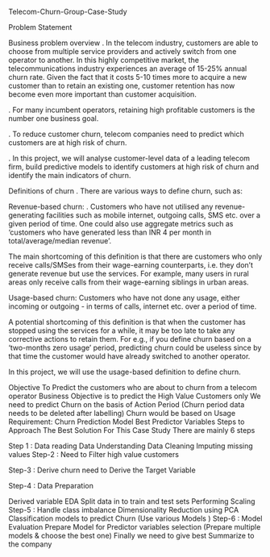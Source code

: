 Telecom-Churn-Group-Case-Study

Problem Statement

Business problem overview
. In the telecom industry, customers are able to choose from multiple service providers and actively switch from one operator to another. In this highly competitive market, the telecommunications industry experiences an average of 15-25% annual churn rate. Given the fact that it costs 5-10 times more to acquire a new customer than to retain an existing one, customer retention has now become even more important than customer acquisition.

. For many incumbent operators, retaining high profitable customers is the number one business goal.

. To reduce customer churn, telecom companies need to predict which customers are at high risk of churn.

. In this project, we will analyse customer-level data of a leading telecom firm, build predictive models to identify customers at high risk of churn and identify the main indicators of churn.

Definitions of churn
. There are various ways to define churn, such as:

Revenue-based churn:
. Customers who have not utilised any revenue-generating facilities such as mobile internet, outgoing calls, SMS etc. over a given period of time. One could also use aggregate metrics such as ‘customers who have generated less than INR 4 per month in total/average/median revenue’.

The main shortcoming of this definition is that there are customers who only receive calls/SMSes from their wage-earning counterparts, i.e. they don’t generate revenue but use the services. For example, many users in rural areas only receive calls from their wage-earning siblings in urban areas.

Usage-based churn:
Customers who have not done any usage, either incoming or outgoing - in terms of calls, internet etc. over a period of time.

A potential shortcoming of this definition is that when the customer has stopped using the services for a while, it may be too late to take any corrective actions to retain them. For e.g., if you define churn based on a ‘two-months zero usage’ period, predicting churn could be useless since by that time the customer would have already switched to another operator.

In this project, we will use the usage-based definition to define churn.

Objective
To Predict the customers who are about to churn from a telecom operator
Business Objective is to predict the High Value Customers only
We need to predict Churn on the basis of Action Period (Churn period data needs to be deleted after labelling) Churn would be based on Usage
Requirement:
Churn Prediction Model
Best Predictor Variables
Steps to Approach The Best Solution For This Case Study
There are mainly 6 steps

Step 1 :
Data reading
Data Understanding
Data Cleaning
Imputing missing values
Step-2 :
Need to Filter high value customers

Step-3 :
Derive churn need to Derive the Target Variable

Step-4 :
Data Preparation

Derived variable
EDA
Split data in to train and test sets
Performing Scaling
Step-5 :
Handle class imbalance
Dimensionality Reduction using PCA
Classification models to predict Churn (Use various Models )
Step-6 :
Model Evaluation
Prepare Model for Predictor variables selection (Prepare multiple models & choose the best one)
Finally we need to give best Summarize to the company

